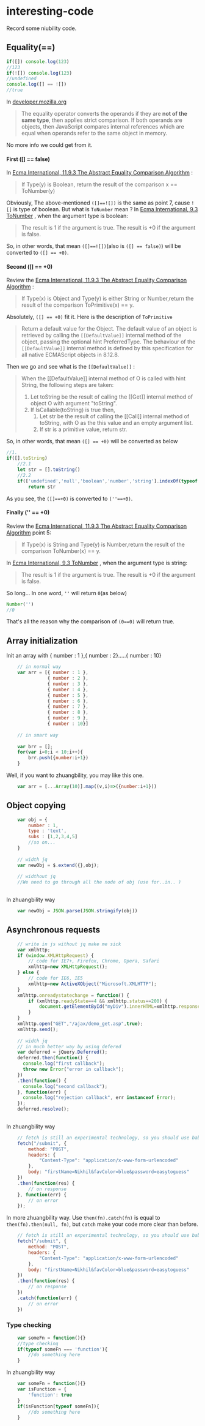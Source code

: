 # interesting-code
Record some niubility code.

## Equality(==)

```js
if([]) console.log(123)
//123
if(![]) console.log(123)
//undefined
console.log([] == ![])
//true
```
In [developer.mozilla.org](https://developer.mozilla.org/en-US/docs/Web/JavaScript/Reference/Operators/Comparison_Operators)
>The equality operator converts the operands if they are **not of the same type**, then applies strict comparison. If both operands are objects, then JavaScript compares internal references which are equal when operands refer to the same object in memory.

No more info we could get from it.
#### First ([] == false)
In [Ecma International, 11.9.3 The Abstract Equality Comparison Algorithm](http://www.ecma-international.org/ecma-262/5.1/#sec-11.9.3) :
>If Type(y) is Boolean, return the result of the comparison x == ToNumber(y)

Obviously, The above-mentioned `([]==![])` is the same as point 7, cause `![]` is type of boolean. But what is `ToNumber` mean ? In [Ecma International, 9.3 ToNumber](http://www.ecma-international.org/ecma-262/5.1/#sec-9.3) , when the argument type is boolean:
> The result is 1 if the argument is true. The result is +0 if the argument is false.

So, in other words, that mean `([]==![])`(also is `([] == false)`) will be converted to `([] == +0)`. 

#### Second ([] == +0)
Review the [Ecma International, 11.9.3 The Abstract Equality Comparison Algorithm](http://www.ecma-international.org/ecma-262/5.1/#sec-11.9.3) :

>If Type(x) is Object and Type(y) is either String or Number,return the result of the comparison ToPrimitive(x) == y.

Absolutely, `([] == +0)` fit it. Here is the description of `ToPrimitive`

>Return a default value for the Object. The default value of an object is retrieved by calling the `[[DefaultValue]]` internal method of the object, passing the optional hint PreferredType. The behaviour of the `[[DefaultValue]]` internal method is defined by this specification for all native ECMAScript objects in 8.12.8.

Then we go and see what is the `[[DefaultValue]]` :
> When the [[DefaultValue]] internal method of O is called with hint String, the following steps are taken:
> 1. Let toString be the result of calling the [[Get]] internal method of object O with argument "toString".
> 2. If IsCallable(toString) is true then,
>    1. Let str be the result of calling the [[Call]] internal method of toString, with O as the this value and an empty argument list.
>    2. If str is a primitive value, return str.

So, in other words, that mean `([] == +0)` will be converted as below
```js
//1.
if([].toString)
    //2.1
    let str = [].toString()
    //2.2
    if(['undefined','null','boolean','number','string'].indexOf(typeof str) > -1)
        return str
``` 
As you see, the `([]==+0)` is converted to `(''==+0)`. 
#### Finally ('' == +0)
Review the [Ecma International, 11.9.3 The Abstract Equality Comparison Algorithm](http://www.ecma-international.org/ecma-262/5.1/#sec-11.9.3) point 5:
>If Type(x) is String and Type(y) is Number,return the result of the comparison ToNumber(x) == y.

In [Ecma International, 9.3 ToNumber](http://www.ecma-international.org/ecma-262/5.1/#sec-9.3) , when the argument type is string:
> The result is 1 if the argument is true. The result is +0 if the argument is false.

So long... In one word, `''` will return `0`(as below)
```js
Number('')
//0
```
That's all the reason why the comparison of `(0==0)` will return true.
## Array initialization

Init an array with { number : 1 },{ number : 2}.....{ number : 10}
```js 
    // in normal way
    var arr = [{ number : 1 },
               { number : 2 },
               { number : 3 },
               { number : 4 },
               { number : 5 },
               { number : 6 },
               { number : 7 },
               { number : 8 },
               { number : 9 },
               { number : 10}]
    
    // in smart way
    
    var brr = [];
    for(var i=0;i < 10;i++){
        brr.push({number:i+1})
    }
```
Well, if you want to zhuangbility, you may like this one.
```js
    var arr = [...Array(10)].map((v,i)=>({number:i+1}))
```

## Object copying

```js
    var obj = { 
        number : 1, 
        type : 'text', 
        subs : [1,2,3,4,5]
        //so on...
    } 
    
    // width jq
    var newObj = $.extend({},obj);
    
    // widthout jq
    //We need to go through all the node of obj (use for..in.. )
    
```

In zhuangbility way

```js
    var newObj = JSON.parse(JSON.stringify(obj))
```

## Asynchronous requests

```js
	// write in js without jq make me sick
	var xmlhttp;
	if (window.XMLHttpRequest) {
		// code for IE7+, Firefox, Chrome, Opera, Safari
		xmlhttp=new XMLHttpRequest();
	} else {
		// code for IE6, IE5
		xmlhttp=new ActiveXObject("Microsoft.XMLHTTP");
	}
	xmlhttp.onreadystatechange = function() {
		if (xmlhttp.readyState==4 && xmlhttp.status==200) {
			document.getElementById("myDiv").innerHTML=xmlhttp.responseText;
		}
	}
	xmlhttp.open("GET","/ajax/demo_get.asp",true);
	xmlhttp.send();
    
	// width jq 
	// in much better way by using defered
	var deferred = jQuery.Deferred();
	deferred.then(function() {
	  console.log("first callback");
	  throw new Error("error in callback");
	})
	.then(function() {
	  console.log("second callback");
	}, function(err) {
	  console.log("rejection callback", err instanceof Error);
	});
	deferred.resolve();
    
```

In zhuangbility way

```js
	// fetch is still an experimental technology, so you should use babel first
	fetch("/submit", {
		method: "POST",
		headers: {
			"Content-Type": "application/x-www-form-urlencoded"
		},
		body: "firstName=Nikhil&favColor=blue&password=easytoguess"
	})
	.then(function(res) {
		// on response
	}, function(err) {
		// on error
	});

```

In more zhuangbility way. Use `then(fn).catch(fn)` is equal to `then(fn).then(null, fn)`, but `catch` make your code more clear than before.

```js
	// fetch is still an experimental technology, so you should use babel first
	fetch("/submit", {
		method: "POST",
		headers: {
			"Content-Type": "application/x-www-form-urlencoded"
		},
		body: "firstName=Nikhil&favColor=blue&password=easytoguess"
	})
	.then(function(res) {
		// on response
	})
	.catch(function(err) {
		// on error
	})
```
### Type checking

```js
	var someFn = function(){}
	//type checking
	if(typeof someFn === 'function'){
		//do something here
	}

```

In zhuangbility way

```js
	var someFn = function(){}
	var isFunction = {
		'function': true
	}
	if(isFunction[typeof someFn]){
		//do something here
	}
```